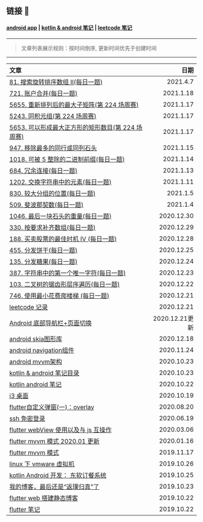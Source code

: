 &nbsp;

## 链接 🔗

#### [android app](https://lzyprime.github.io/DNUIFoodApp/) | [kotlin & android 笔记](https://lzyprime.github.io/kotlin_android/kotlin_android) | [leetcode 笔记](https://lzyprime.github.io/leetcode/leetcode)

---

> 文章列表展示规则：按时间倒序, 更新时间优先于创建时间

---

| 文章 | 日期 |
| :- | -: |
| [81. 搜索旋转排序数组 II(每日一题)](leetcode/81_搜索旋转排序数组II.md)| 2021.4.7 |
| [721. 账户合并(每日一题)](leetcode/721_账户合并.md) | 2021.1.18 |
| [5655. 重新排列后的最大子矩阵(第 224 场周赛)](leetcode/5655_重新排列后的最大子矩阵.md) | 2021.1.17 |
| [5243. 同积元组(第 224 场周赛)](leetcode/5243_同积元组.md) | 2021.1.17 |
| [5653. 可以形成最大正方形的矩形数目(第 224 场周赛)](leetcode/5653_可以形成最大正方形的矩形数目.md) | 2021.1.17 |
| [947. 移除最多的同行或同列石头](leetcode/947_移除最多的同行或同列石头.md) | 2021.1.15 |
| [1018. 可被 5 整除的二进制前缀(每日一题)](leetcode/1018_可被5整除的二进制前缀.md) | 2021.1.14 |
| [684. 冗余连接(每日一题)](leetcode/684_冗余连接.md) | 2021.1.13 |
| [1202. 交换字符串中的元素(每日一题)](leetcode/1202_交换字符串中的元素.md) | 2021.1.11 |
| [830. 较大分组的位置(每日一题)](leetcode/830_较大分组的位置.md) | 2021.1.5 |
| [509. 斐波那契数(每日一题)](leetcode/509_斐波那契数.md) | 2021.1.4 |
| [1046. 最后一块石头的重量(每日一题)](leetcode/1046_最后一块石头的重量.md) | 2020.12.30 |
| [330. 按要求补齐数组(每日一题)](leetcode/330_按要求补齐数组.md) | 2020.12.29 |
| [188. 买卖股票的最佳时机 IV (每日一题)](leetcode/188_买卖股票的最佳时机IV.md) | 2020.12.28 |
| [455. 分发饼干(每日一题)](leetcode/455_分发饼干.md) | 2020.12.25 |
| [135. 分发糖果(每日一题)](leetcode/135_分发糖果.md) | 2020.12.24 |
| [387. 字符串中的第一个唯一字符(每日一题)](leetcode/387_字符串中的第一个唯一字符.md) | 2020.12.23 |
| [103. 二叉树的锯齿形层序遍历(每日一题)](leetcode/103_二叉树的锯齿形层序遍历.md) | 2020.12.22 |
| [746. 使用最小花费爬楼梯 (每日一题)](leetcode/746_使用最小花费爬楼梯.md) | 2020.12.21 |
| [leetcode 记录](leetcode/leetcode.md) | 2020.12.21 |
| [Android 底部导航栏+页面切换](kotlin_android/android_bottom_navigation.md) | 2020.12.21更新 |
| [android skia图形库](kotlin_android/android_skia.md) | 2020.12.18 |
| [android navigation组件](kotlin_android/android_navigation.md) | 2020.11.24 |
| [android mvvm架构](kotlin_android/android_mvvm.md) | 2020.10.23 |
| [kotlin & android 笔记目录](kotlin_android/toc.md) | 2020.10.23 |
| [kotlin android 笔记](kotlin_android/kotlin_android.md) | 2020.10.22 |
| [i3 桌面](linux/i3桌面.md) | 2020.10.19 |
| [flutter自定义弹窗(一)：overlay](flutter/flutter_overlay.md) | 2020.08.20 |
| [ssh 免密登录](linux/ssh_免密登录.md) | 2020.06.19 |
| [flutter webView 使用以及与 js 互操作](flutter/flutter_webview.md) | 2020.03.06 |
| [flutter mvvm 模式 2020.01 更新](flutter/flutter_mvvm_模式2.md) | 2020.01.16 |
| [flutter mvvm 模式](flutter/flutter_mvvm_模式.md) | 2019.11.17 |
| [linux 下 vmware 虚拟机](linux/vmware_install.md)| 2019.10.26 |
| [kotlin Android 开发： 东软订餐系统](https://lzyprime.github.io/DNUIFoodApp/) | 2019.10.25 |
| [我的博客，最后还是“返璞归真”了](posts/我的博客最后还是返璞归真了.md) | 2019.10.23 |
| [flutter web 搭建静态博客](flutter/flutter_web/flutter_web搭建静态博客.md) | 2019.10.22 |
| [flutter 笔记](flutter/flutter.md) | 2019.10.22 |
